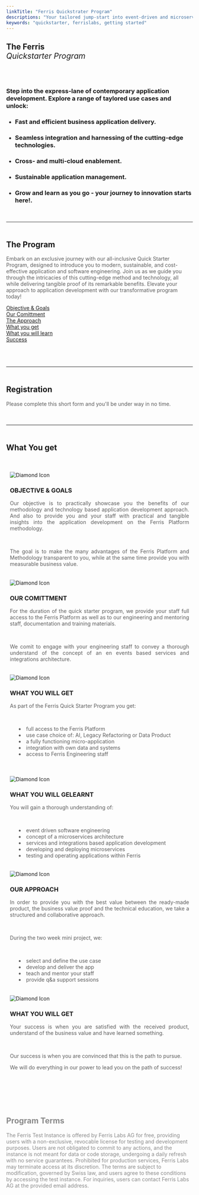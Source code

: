 ```yaml
---
linkTitle: "Ferris Quickstrater Program"
descriptions: "Your tailored jump-start into event-driven and microservices development."
keywords: "quickstarter, ferrislabs, getting started"
---
```


<!-- SOLUTIONS HEADER -->
<section class="sub-header">
	<h1 id="solutions-top">The Ferris<br><span style="font-style: italic; font-weight: lighter">Quickstarter Program</span></h1>
    <p></p>
</section>

<!-- FOUNDING FERRIS -->
<section class="padding-block-700" style="background-color: var(--clr-primary-white);">
    <div class="container">
        <div class="even-columns" style="padding-top: 2rem">
            <div class="flow text-left-sm-only margin" style="--flow-spacer: 1.5rem; padding-right: 2rem">
                <h3 class="lead-black-l">Step into the express-lane of contemporary application development. Explore a range of taylored use cases and unlock:</h3>
            </div>
                <ul class="numbered-items | flow" 
                role="list" 
                style="margin-top: 0rem" 
                data-type="green">
                    <li>
                        <div class="flow" style="--flow-spacer: 1em">
                        <h3 class="lead-black-m | fw-bold">
                        Fast and efficient business application delivery.
                        </h3>
                        </div>
                    </li>
                    <li>
                        <div class="flow" style="--flow-spacer: 1em">
                        <h3 class="lead-black-m | fw-bold">
                        Seamless integration and harnessing of the cutting-edge technologies.
                        </h3>
                        </div>
                    </li>
                    <li>
                        <div class="flow" style="--flow-spacer: 1em">
                        <h3 class="lead-black-m | fw-bold">
                        Cross- and multi-cloud enablement.
                        </h3>
                        </div>
                    </li>
                    <li>
                        <div class="flow" style="--flow-spacer: 1em">
                        <h3 class="lead-black-m | fw-bold">
                        Sustainable application management.
                        </h3>
                        </div>
                    </li>
                    <li>
                        <div class="flow" style="--flow-spacer: 1em">
                        <h3 class="lead-black-m | fw-bold">
                        Grow and learn as you go - your journey to innovation starts here!.
                        </h3>
                        </div>
                    </li>
                </ul>
	    </div>
    </div>
</section>

<!-- Horizontal Line  -->
<hr class="hr-text-black" data-content="THE PROGRAM" style="margin-block: 3rem" />

<!-- PAGE INTRO -->
<section class="padding-block-700" style="background-color: var(--clr-primary-white)">
  <div class="container">
      <div class="flow text-left-sm-only margin" style="--flow-spacer: 1.5rem">
        <h2 class="fs-secondary-heading fw-bold">
          The Program
        </h2>
        <p class="lead-black-m" style="opacity: 0.7">
        	Embark on an exclusive journey with our all-inclusive Quick Starter Program, designed to introduce you to modern, sustainable, and cost-effective application and software engineering. Join us as we guide you through the intricacies of this cutting-edge method and technology, all while delivering tangible proof of its remarkable benefits. Elevate your approach to application development with our transformative program today! 
		</p>
    </div>
  </div>
</section>

<!-- Feature Block - 12 Boxes -->
<section class="padding-block-500">
	<div class="container">
		<div class="grid-3-columns">
			<div class="grid-3-item">
                <a class="read-more" style="color: var(--clr-accent-red)"
				    href="https://docs.ferrislabs.net/docs/">Objective & Goals
			    </a>
			</div>
			<div class="grid-3-item">
                <a class="read-more" style="color: var(--clr-accent-red)"
				    href="https://docs.ferrislabs.net/docs/">Our Comittment
			    </a>
			</div>
			<div class="grid-3-item">
                <a class="read-more" style="color: var(--clr-accent-red)"
				    href="https://docs.ferrislabs.net/docs/">The Approach
			    </a>
			</div>
			<div class="grid-3-item">
                <a class="read-more" style="color: var(--clr-accent-red)"
				    href="https://docs.ferrislabs.net/docs/">What you get
			    </a>
			</div>
			<div class="grid-3-item">
                <a class="read-more" style="color: var(--clr-accent-red)"
				    href="https://docs.ferrislabs.net/docs/">What you will learn
			    </a>
			</div>
			<div class="grid-3-item">
                <a class="read-more" style="color: var(--clr-accent-red)"
				    href="https://docs.ferrislabs.net/docs/">Success
			    </a>
			</div>
		</div>
	</div>
    <br>
</section>

<!-- Horizontal Line  -->
<hr class="hr-text-black" data-content="ENROLL" style="margin-block: 3rem" />

<!-- PAGE INTRO -->
<section class="padding-block-700" style="background-color: var(--clr-primary-white)">
  <div class="container">
      <div class="flow text-left-sm-only margin" style="--flow-spacer: 1.5rem">
        <h2 class="fs-secondary-heading fw-bold">
          Registration
        </h2>
        <p class="lead-black-m" style="opacity: 0.7">
        	Please complete this short form and you'll be under way in no time.
		</p>
    </div>
  </div>
</section>

<!-- Aivie Registration Form -->
<script type="text/javascript" src="//m.ferrislabs.net/form/generate.js?id=28"></script>

<!-- Horizontal Line  -->
<hr class="hr-text-black" data-content="WHAT YOU GET" style="margin-block: 3rem" />

<!-- Program Benefits-->
<section class="padding-block-400" style="padding-bottom: 5rem">
    <div class="container">
        <h2 class="fs-secondary-heading fw-bold">What You get</h2>
        <br>
        <div class="three-columns">
            <div class="column-noborder" style="padding-inline: 10px">
                <img src="/img/diamond-1.svg"
                alt="Diamond Icon"
                style="padding-top: 1.2rem; max-height: 100px"/>
                    <h3 class="fs-sub-heading fw-bold">OBJECTIVE & GOALS</h3>
                    <p class="fw-regular"
                        style="color: var(--clr-primary-black); text-align: justify; font-size: var(--fs-400); opacity: 0.7;">
                        Our objective is to practically showcase you the benefits of our methodology and technology based application development approach. And also to provide you and your staff with practical and tangible insights into the application development on the Ferris Platform methodology.
                    </p>
                    <br>
                    <p class="fw-regular"
                        style="color: var(--clr-primary-black); text-align: justify; font-size: var(--fs-400); opacity: 0.7;">
                        The goal is to make the many advantages of the Ferris Platform and Methodology transparent to you, while at the same time provide you with measurable business value.
                    </p>
            </div>
            <div class="column-noborder" style="padding-inline: 10px">
                <img src="/img/diamond-2.svg"
                alt="Diamond Icon"
                style="padding-top: 1.2rem; max-height: 100px"/>
                    <h3 class="fs-sub-heading fw-bold">OUR COMITTMENT</h3>
                    <p class="fw-regular"
                        style="color: var(--clr-primary-black); text-align: justify; font-size: var(--fs-400); opacity: 0.7;">
                        For the duration of the quick starter program, we provide your staff full access to the Ferris Platform as well as to our engineering and mentoring staff, documentation and training materials.
                    </p>
                    <br>
                    <p class="fw-regular"
                        style="color: var(--clr-primary-black); text-align: justify; font-size: var(--fs-400); opacity: 0.7;">
                        We comit to engage with your engineering staff to convey a thorough understand of the concept of an en events based services and integrations architecture.
                    </p>
            </div>
            <div class="column-noborder" style="padding-inline: 10px">
                <img src="/img/diamond-3.svg"
                    alt="Diamond Icon"
                    style="padding-top: 1.2rem; max-height: 100px"/>
                <h3 class="fs-sub-heading fw-bold">WHAT YOU WILL GET</h3>
                <p class="fw-regular"
                    style="color: var(--clr-primary-black); text-align: justify; font-size: var(--fs-400); opacity: 0.7;">
                    As part of the Ferris Quick Starter Program you get:
                </p>
                <br>
                <ul class="fw-regular"
                    style="color: var(--clr-primary-black); text-align: left; font-size: var(--fs-400); opacity: 0.7; list-style-position: inside;">
                    <li>full access to the Ferris Platform</li>
                    <li>use case choice of: AI, Legacy Refactoring or Data Product</li>
                    <li>a fully functioning micro-application</li>
                    <li>integration with own data and systems</li>
                    <li>access to Ferris Engineering staff</li>
                </ul>
            </div>
	    </div>
    </div>
    <br>
    <div class="container">
        <div class="three-columns">
            <div class="column-noborder" style="padding-inline: 10px">
                <img src="/img/diamond-3.svg"
                    alt="Diamond Icon"
                    style="padding-top: 1.2rem; max-height: 100px"/>
                    <h3 class="fs-sub-heading fw-bold">WHAT YOU WILL GELEARNT</h3>
                    <p class="fw-regular"
                        style="color: var(--clr-primary-black); text-align: justify; font-size: var(--fs-400); opacity: 0.7;">
                        You will gain a thorough understanding of:
                    </p>
                    <br>
                    <ul class="fw-regular"
                        style="color: var(--clr-primary-black); text-align: left; font-size: var(--fs-400); opacity: 0.7; list-style-position: inside;">
                        <li>event driven software engineering</li>
                        <li>concept of a microservices architecture</li>
                        <li>services and integrations based application development</li>
                        <li>developing and deploying microservices</li>
                        <li>testing and operating applications within Ferris</li>
                    </ul>
            </div>
          <div class="column-noborder" style="padding-inline: 10px">
                <img src="/img/diamond-1.svg"
                    alt="Diamond Icon"
                    style="padding-top: 1.2rem; max-height: 100px"/>
                    <h3 class="fs-sub-heading fw-bold">OUR APPROACH</h3>
                    <p class="fw-regular"
                        style="color: var(--clr-primary-black); text-align: justify; font-size: var(--fs-400); opacity: 0.7;">
                        In order to provide you with the best value between the ready-made product, the business value proof and the technical education, we take a structured and collaborative approach.
                    </p>
                    <br>
                    <p class="fw-regular"
                        style="color: var(--clr-primary-black); text-align: justify; font-size: var(--fs-400); opacity: 0.7;">
                        During the two week mini project, we:
                    </p>
                    <br>
                    <ul class="fw-regular"
                        style="color: var(--clr-primary-black); text-align: left; font-size: var(--fs-400); opacity: 0.7; list-style-position: inside;">
                        <li>select and define the use case</li>
                        <li>develop and deliver the app</li>
                        <li>teach and mentor your staff</li>
                        <li>provide q&a support sessions</li>
                    </ul>
            </div>
            <div class="column-noborder" style="padding-inline: 10px">
                <img src="/img/diamond-2.svg"
                    alt="Diamond Icon"
                    style="padding-top: 1.2rem; max-height: 100px"/>
                <h3 class="fs-sub-heading fw-bold">WHAT YOU WILL GET</h3>
                <p class="fw-regular"
                    style="color: var(--clr-primary-black); text-align: justify; font-size: var(--fs-400); opacity: 0.7;">
                    Your success is when you are satisfied with the received product, understand of the business value and have learned something.
                </p>
                <br>
                <p class="fw-regular"
                    style="color: var(--clr-primary-black); text-align: justify; font-size: var(--fs-400); opacity: 0.7;">
                    Our success is when you are convinced that this is the path to pursue.
                </p>
                <p class="fw-regular"
                    style="color: var(--clr-primary-black); text-align: justify; font-size: var(--fs-400); opacity: 0.7;">
                    We will do everything in our power to lead you on the path of success!
                </p>
            </div>
	    </div>
    </div>
</section>

<!-- DISCLAIMER -->
<section class="padding-block-700" style="background-color: var(--clr-neutral-lightgray)">
  <div class="container">
      <div class="flow text-left-sm-only margin" style="--flow-spacer: 1.5rem">
        <h2 class="fs-secondary-heading fw-bold" style="opacity: 0.5">
          Program Terms
        </h2>
        <p class="lead-black-s" style="opacity: 0.5">
        	The Ferris Test Instance is offered by Ferris Labs AG for free, providing users with a non-exclusive, revocable license for testing and development purposes. Users are not obligated to commit to any actions, and the instance is not meant for data or code storage, undergoing a daily refresh with no service guarantees. Prohibited for production services, Ferris Labs may terminate access at its discretion. The terms are subject to modification, governed by Swiss law, and users agree to these conditions by accessing the test instance. For inquiries, users can contact Ferris Labs AG at the provided email address.
		</p>
    </div>
  </div>
</section>

<!-- Aivie Web Tracker -->
<script>
	(function (w, d, t, u, n, a, m) {
    w["MauticTrackingObject"] = n;
    (w[n] =
    w[n] ||
    function () {
    (w[n].q = w[n].q || []).push(arguments);
    }),
        (a = d.createElement(t)),
        (m = d.getElementsByTagName(t)[0]);
        a.async = 1;
        a.src = u;
        m.parentNode.insertBefore(a, m);
    })(window, document, "script", "https://m.ferrislabs.net/mtc.js", "mt");
      mt("send", "pageview");
</script>

<!-- Cookie Banner -->
<script
  type="text/javascript"
  src="https://app.termly.io/resource-blocker/d4500aa6-4155-4ee2-a3b5-7cbc8707d973?autoBlock=on"
></script>

<!-- Google tag (gtag.js) -->
<script async src="https://www.googletagmanager.com/gtag/js?id=G-HJ0TW8858J"></script>
<script>
  window.dataLayer = window.dataLayer || [];
  function gtag(){dataLayer.push(arguments);}
  gtag('js', new Date());

  gtag('config', 'G-YVQRSTKQ4Z');
</script>
